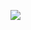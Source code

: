 ![](https://leetcode.com/u/avs_shivhare//jacoblincool?theme=light,unicorn)
<!---
avs-shivhare/avs-shivhare is a ✨ special ✨ repository because its `README.md` (this file) appears on your GitHub profile.
You can click the Preview link to take a look at your changes.
--->
